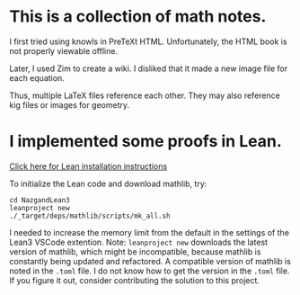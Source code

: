 # This is a collection of math notes.

I first tried using knowls in PreTeXt HTML. Unfortunately, the HTML book is not properly viewable offline.

Later, I used Zim to create a wiki. I disliked that it made a new image file for each equation.

Thus, multiple LaTeX files reference each other. They may also reference kig files or images for geometry.

# I implemented some proofs in Lean.

[Click here for Lean installation instructions](https://leanprover-community.github.io/get_started.html#regular-install)

To initialize the Lean code and download mathlib, try:

```
cd NazgandLean3
leanproject new
./_target/deps/mathlib/scripts/mk_all.sh
```
I needed to increase the memory limit from the default in the settings of the Lean3 VSCode extention.
Note: `leanproject new` downloads the latest version of mathlib, which might be incompatible, because mathlib is constantly being updated and refactored. A compatible version of mathlib is noted in the `.toml` file.
I do not know how to get the version in the `.toml` file. If you figure it out, consider contributing the solution to this project.
